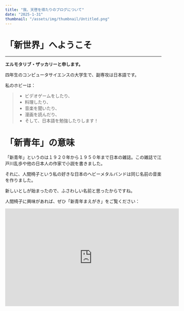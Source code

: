 ```yaml
---
title: "我、天啓を得たりのブログについて"
date: "2025-1-31"
thumbnail: "/assets/img/thumbnail/Untitled.png"
---
```


# 「新世界」へようこそ
---

**エルモタリブ・ザッカリーと申します。**

四年生のコンピュータサイエンスの大学生で、副専攻は日本語です。

私のホビーは：

> - ビデオゲームをしたり、
> - 料理したり、
> - 音楽を聞いたり、
> - 漫画を読んだり、
> - そして、日本語を勉強したりします！

# 「新青年」の意味

「新青年」というのは１９２０年から１９５０年まで日本の雑誌。この雑誌で江戸川乱歩や他の日本人の作家で小説を書きました。

それに、人間椅子という私の好きな日本のヘビーメタルバンドは同じ名前の音楽を作りました。

新しいとしが始まったので、ふさわしい名前と思ったからですね。

人間椅子に興味があれば、ぜひ「新青年まえがき」をご覧ください：

<iframe width="560" height="315" src="https://www.youtube.com/embed/Aq37if3VN4E?si=PRjpGtqupI_YUG4s" title="YouTube video player" frameborder="0" allow="accelerometer; autoplay; clipboard-write; encrypted-media; gyroscope; picture-in-picture; web-share" referrerpolicy="strict-origin-when-cross-origin" allowfullscreen></iframe>